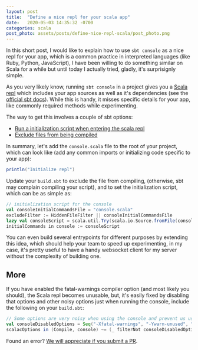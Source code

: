 ```yaml
---
layout: post
title:  "Define a nice repl for your scala app"
date:   2020-05-03 14:35:32 -0700
categories: scala
post_photo: assets/posts/define-nice-repl-scala/post_photo.png
---
```


In this short post, I would like to explain how to use `sbt console` as a nice repl for your app, which is a common practice in interpreted languages (like Ruby, Python, JavaScript), I have been willing to do something similar on Scala for a while but until today I actually tried, gladly, it's surprisignly simple.

As you very likely know, running `sbt console` in a project gives you a [Scala repl](https://docs.scala-lang.org/overviews/repl/overview.html) which includes your app sources as well as it's dependencies (see the [official sbt docs](https://www.scala-sbt.org/1.x/docs/Command-Line-Reference.html#Configuration-level+tasks)). While this is handy, it misses specific details for your app, like commonly required methods while experimenting.

The way to get this involves a couple of sbt options:
- [Run a initialization script when entering the scala repl](https://www.scala-sbt.org/1.x/docs/Howto-Scala.html#Define+the+initial+commands+evaluated+when+entering+the+Scala+REPL)
- [Exclude files from being compiled](https://www.scala-sbt.org/1.x/docs/Howto-Customizing-Paths.html#Include%2Fexclude+files+in+the+source+directory)

In summary, let's add the `console.scala` file to the root of your project, which can look like (add any common imports or initializing code specific to your app):

```scala
println("Initialize repl")
```

Update your `build.sbt` to exclude the file from compiling, (otherwise, sbt may complain compiling your script), and to set the initialization script, which can be as simple as:

```scala
// initialization script for the console
val consoleInitialCommandsFile = "console.scala"
excludeFilter := HiddenFileFilter || consoleInitialCommandsFile
lazy val consoleScript = scala.util.Try(scala.io.Source.fromFile(consoleInitialCommandsFile).mkString).getOrElse("")
initialCommands in console := consoleScript
```

You can even build several entrypoints for different purposes by extending this idea, which should help your team to speed up experimenting, in my case, it's pretty useful to have a handy websocket client for my server without the complexity of building one.


## More
If you have enabled the fatal-warnings compiler option (and most likely you should), the Scala repl becomes unusable, but, it's easily fixed by disabling that options and other noisy options just when running the console, include the following on your `build.sbt`:

```scala
// Some options are very noisy when using the console and prevent us using it smoothly, let's disable them
val consoleDisabledOptions = Seq("-Xfatal-warnings", "-Ywarn-unused", "-Ywarn-unused-import")
scalacOptions in (Compile, console) ~= (_ filterNot consoleDisabledOptions.contains)
```


Found an error? [We will appreciate if you submit a PR](https://github.com/wiringbits/wiringbits.github.io/blob/master/_posts/2020-05-03-define-a-nice-repl-for-your-scala-app.markdown.markdown).
